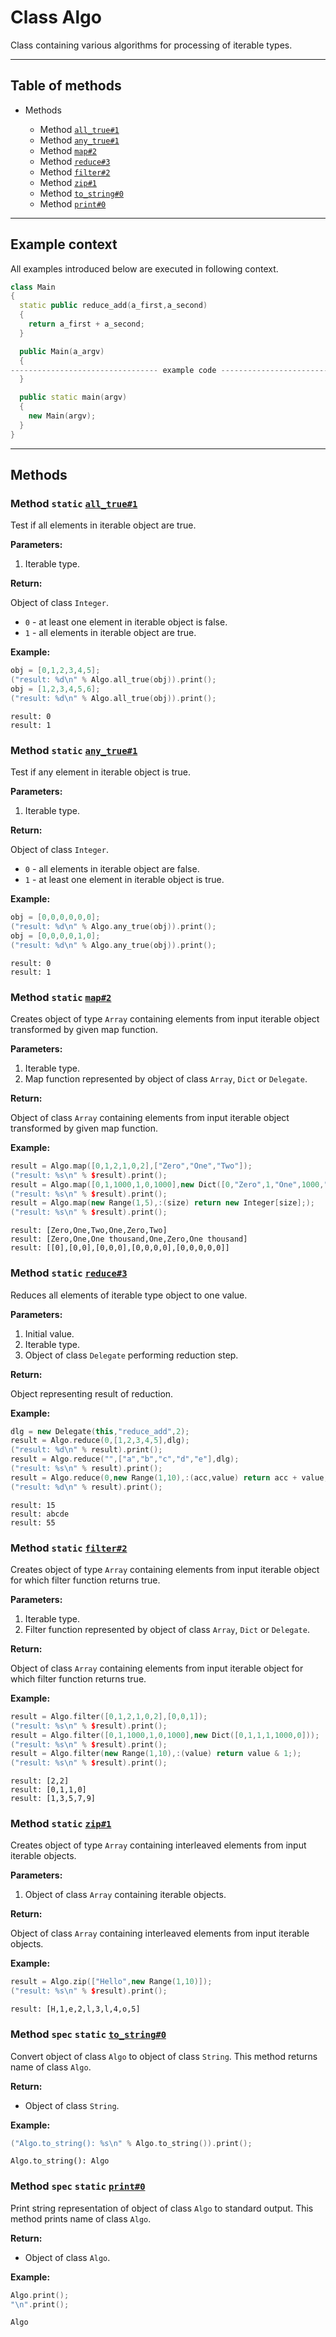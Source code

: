 # Class Algo

Class containing various algorithms for processing of
iterable types.

-----

## Table of methods

* Methods

  * Method [`all_true#1`](#all_true%231)
  * Method [`any_true#1`](#any_true%231)
  * Method [`map#2`](#map%232)
  * Method [`reduce#3`](#reduce%233)
  * Method [`filter#2`](#filter%232)
  * Method [`zip#1`](#zip%231)
  * Method [`to_string#0`](#to_string%230)
  * Method [`print#0`](#print%230)

-----

## Example context

All examples introduced below are executed in following context.

```cpp
class Main
{
  static public reduce_add(a_first,a_second)
  {
    return a_first + a_second;
  }

  public Main(a_argv)
  {
--------------------------------- example code ---------------------------------
  }

  public static main(argv)
  {
    new Main(argv);
  }
}
```

-----

## Methods

<a name="all_true#1" />

### Method `static` [`all_true#1`](https://github.com/izuzanak/uclang/blob/master/uclang/../uclang/mods/algorithms_uclm/source_files/algorithms_module.cc#L306)

Test if all elements in iterable object are true.

**Parameters:**

1. Iterable type.

**Return:**

Object of class `Integer`.
  * `0` - at least one element in iterable object is false.
  * `1` - all elements in iterable object are true.

**Example:**

```cpp
obj = [0,1,2,3,4,5];
("result: %d\n" % Algo.all_true(obj)).print();
obj = [1,2,3,4,5,6];
("result: %d\n" % Algo.all_true(obj)).print();
```
```
result: 0
result: 1
```

<a name="any_true#1" />

### Method `static` [`any_true#1`](https://github.com/izuzanak/uclang/blob/master/uclang/../uclang/mods/algorithms_uclm/source_files/algorithms_module.cc#L359)

Test if any element in iterable object is true.

**Parameters:**

1. Iterable type.

**Return:**

Object of class `Integer`.
  * `0` - all elements in iterable object are false.
  * `1` - at least one element in iterable object is true.

**Example:**

```cpp
obj = [0,0,0,0,0,0];
("result: %d\n" % Algo.any_true(obj)).print();
obj = [0,0,0,0,1,0];
("result: %d\n" % Algo.any_true(obj)).print();
```
```
result: 0
result: 1
```

<a name="map#2" />

### Method `static` [`map#2`](https://github.com/izuzanak/uclang/blob/master/uclang/../uclang/mods/algorithms_uclm/source_files/algorithms_module.cc#L412)

Creates object of type `Array` containing elements from input iterable object
transformed by given map function.

**Parameters:**

1. Iterable type.
2. Map function represented by object of class `Array`, `Dict` or `Delegate`.

**Return:**

Object of class `Array` containing elements from input iterable object
transformed by given map function.

**Example:**

```cpp
result = Algo.map([0,1,2,1,0,2],["Zero","One","Two"]);
("result: %s\n" % $result).print();
result = Algo.map([0,1,1000,1,0,1000],new Dict([0,"Zero",1,"One",1000,"One thousand"]));
("result: %s\n" % $result).print();
result = Algo.map(new Range(1,5),:(size) return new Integer[size];);
("result: %s\n" % $result).print();
```
```
result: [Zero,One,Two,One,Zero,Two]
result: [Zero,One,One thousand,One,Zero,One thousand]
result: [[0],[0,0],[0,0,0],[0,0,0,0],[0,0,0,0,0]]
```

<a name="reduce#3" />

### Method `static` [`reduce#3`](https://github.com/izuzanak/uclang/blob/master/uclang/../uclang/mods/algorithms_uclm/source_files/algorithms_module.cc#L622)

Reduces all elements of iterable type object to one value.

**Parameters:**

1. Initial value.
2. Iterable type.
3. Object of class `Delegate` performing reduction step.

**Return:**

Object representing result of reduction.

**Example:**

```cpp
dlg = new Delegate(this,"reduce_add",2);
result = Algo.reduce(0,[1,2,3,4,5],dlg);
("result: %d\n" % result).print();
result = Algo.reduce("",["a","b","c","d","e"],dlg);
("result: %s\n" % result).print();
result = Algo.reduce(0,new Range(1,10),:(acc,value) return acc + value;);
("result: %d\n" % result).print();
```
```
result: 15
result: abcde
result: 55
```

<a name="filter#2" />

### Method `static` [`filter#2`](https://github.com/izuzanak/uclang/blob/master/uclang/../uclang/mods/algorithms_uclm/source_files/algorithms_module.cc#L702)

Creates object of type `Array` containing elements from input iterable object
for which filter function returns true.

**Parameters:**

1. Iterable type.
2. Filter function represented by object of class `Array`, `Dict` or `Delegate`.

**Return:**

Object of class `Array` containing elements from input iterable object for which
filter function returns true.

**Example:**

```cpp
result = Algo.filter([0,1,2,1,0,2],[0,0,1]);
("result: %s\n" % $result).print();
result = Algo.filter([0,1,1000,1,0,1000],new Dict([0,1,1,1,1000,0]));
("result: %s\n" % $result).print();
result = Algo.filter(new Range(1,10),:(value) return value & 1;);
("result: %s\n" % $result).print();
```
```
result: [2,2]
result: [0,1,1,0]
result: [1,3,5,7,9]
```

<a name="zip#1" />

### Method `static` [`zip#1`](https://github.com/izuzanak/uclang/blob/master/uclang/../uclang/mods/algorithms_uclm/source_files/algorithms_module.cc#L935)

Creates object of type `Array` containing interleaved elements from input iterable objects.

**Parameters:**

1. Object of class `Array` containing iterable objects.

**Return:**

Object of class `Array` containing interleaved elements from input iterable objects.

**Example:**

```cpp
result = Algo.zip(["Hello",new Range(1,10)]);
("result: %s\n" % $result).print();
```
```
result: [H,1,e,2,l,3,l,4,o,5]
```

<a name="to_string#0" />

### Method `spec` `static` [`to_string#0`](https://github.com/izuzanak/uclang/blob/master/uclang/../uclang/mods/algorithms_uclm/source_files/algorithms_module.cc#L1103)

Convert object of class `Algo` to object of class `String`.
This method returns name of class `Algo`.

**Return:**

* Object of class `String`.

**Example:**

```cpp
("Algo.to_string(): %s\n" % Algo.to_string()).print();
```
```
Algo.to_string(): Algo
```

<a name="print#0" />

### Method `spec` `static` [`print#0`](https://github.com/izuzanak/uclang/blob/master/uclang/../uclang/mods/algorithms_uclm/source_files/algorithms_module.cc#L1112)

Print string representation of object of class `Algo` to standard output.
This method prints name of class `Algo`.

**Return:**

* Object of class `Algo`.

**Example:**

```cpp
Algo.print();
"\n".print();
```
```
Algo
```

